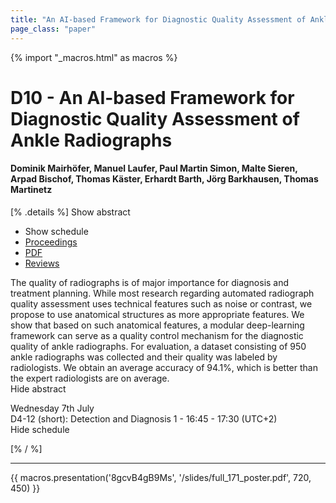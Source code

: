 ```yaml
---
title: "An AI-based Framework for Diagnostic Quality Assessment of Ankle Radiographs"
page_class: "paper"
---
```


{% import "_macros.html" as macros %}

# D10 - An AI-based Framework for Diagnostic Quality Assessment of Ankle Radiographs

#### Dominik Mairhöfer, Manuel Laufer, Paul Martin Simon, Malte Sieren, Arpad Bischof, Thomas Käster, Erhardt Barth, Jörg Barkhausen, Thomas Martinetz

[% .details %]
<a class="toggle_visibility" data-selector=".abstract" data-level="3">Show abstract</a>
- <a class="toggle_visibility" data-selector=".schedule" data-level="3">Show schedule</a>
- <a href="https://proceedings.mlr.press/v143/mairhofer21a.html">Proceedings</a>
- <a href="/proceedings/mairhoefer21.pdf">PDF</a>
- <a href="https://openreview.net/forum?id=bj04hJss_xZ">Reviews</a>

<p>
    <span class="abstract">
        The quality of radiographs is of major importance for diagnosis and treatment planning. While most research regarding automated radiograph quality assessment uses technical features such as noise or contrast, we propose to use anatomical structures as more appropriate features. We show that based on such anatomical features, a modular deep-learning framework can serve as a quality control mechanism for the diagnostic quality of ankle radiographs. For evaluation, a dataset consisting of 950 ankle radiographs was collected and their quality was labeled by radiologists. We obtain an average accuracy of 94.1%, which is better than the expert radiologists are on average.
        <br>
        <span class="actions"><a class="toggle_visibility" data-level="2">Hide abstract</a></span>
    </span>
</p>

<p>
    <span class="schedule">
         Wednesday 7th July<br>D4-12 (short): Detection and Diagnosis 1 - 16:45 - 17:30 (UTC+2)
        <br>
        <span class="actions"><a class="toggle_visibility" data-level="2">Hide schedule</a></span>
    </span>
</p>

[% / %]


---

{{ macros.presentation('8gcvB4gB9Ms', '/slides/full_171_poster.pdf', 720, 450) }}
